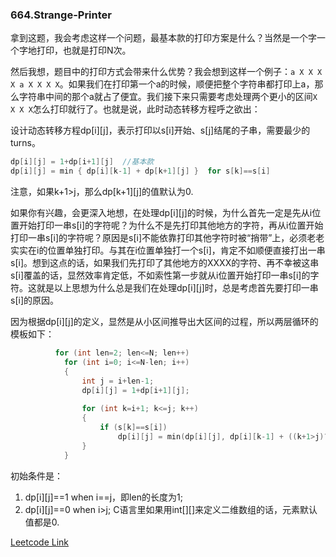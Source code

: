 ### 664.Strange-Printer

拿到这题，我会考虑这样一个问题，最基本款的打印方案是什么？当然是一个字一个字地打印，也就是打印N次。

然后我想，题目中的打印方式会带来什么优势？我会想到这样一个例子：```a X X X X a X X X X```。如果我们在打印第一个a的时候，顺便把整个字符串都打印上a，那么字符串中间的那个a就占了便宜。我们接下来只需要考虑处理两个更小的区间```X X X X```怎么打印就行了。也就是说，此时动态转移方程呼之欲出： 

设计动态转移方程dp[i][j]，表示打印以s[i]开始、s[j]结尾的子串，需要最少的turns。
```cpp
dp[i][j] = 1+dp[i+1][j]  //基本款
dp[i][j] = min { dp[i][k-1] + dp[k+1][j] }  for s[k]==s[i]
```
注意，如果k+1>j，那么dp[k+1][j]的值默认为0.

如果你有兴趣，会更深入地想，在处理dp[i][j]的时候，为什么首先一定是先从i位置开始打印一串s[i]的字符呢？为什么不是先打印其他地方的字符，再从i位置开始打印一串s[i]的字符呢？原因是s[i]不能依靠打印其他字符时被“捎带”上，必须老老实实在i的位置单独打印。与其在i位置单独打一个s[i]，肯定不如顺便直接打出一串s[i]。想到这点的话，如果我们先打印了其他地方的XXXX的字符、再不幸被这串s[i]覆盖的话，显然效率肯定低，不如索性第一步就从i位置开始打印一串s[i]的字符。这就是以上思想为什么总是我们在处理dp[i][j]时，总是考虑首先要打印一串s[i]的原因。

因为根据dp[i][j]的定义，显然是从小区间推导出大区间的过程，所以两层循环的模板如下：
```cpp
          for (int len=2; len<=N; len++)
            for (int i=0; i<=N-len; i++)
            {
                int j = i+len-1;
                dp[i][j] = 1+dp[i+1][j];
                
                for (int k=i+1; k<=j; k++)
                {
                    if (s[k]==s[i])                    
                        dp[i][j] = min(dp[i][j], dp[i][k-1] + ((k+1>j)?0:dp[k+1][j]));
                }                    
            }      
```
初始条件是：
1. dp[i][j]==1 when i==j，即len的长度为1; 
2. dp[i][j]==0 when i>j; C语言里如果用int[][]来定义二维数组的话，元素默认值都是0.


[Leetcode Link](https://leetcode.com/problems/strange-printer)
